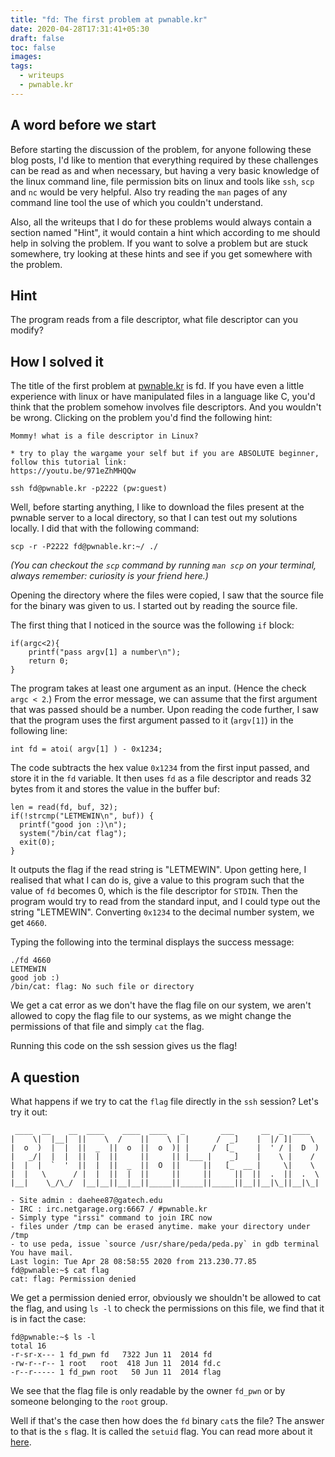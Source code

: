 ```yaml
---
title: "fd: The first problem at pwnable.kr"
date: 2020-04-28T17:31:41+05:30
draft: false
toc: false
images:
tags: 
  - writeups
  - pwnable.kr
---
```


## A word before we start
Before starting the discussion of the problem, for anyone following these 
blog posts, I'd like to mention that everything required by these 
challenges can be read as and when necessary, but having a very basic 
knowledge of the linux command line, file permission bits on linux and 
tools like `ssh`, `scp` and `nc` would be very helpful. Also try reading 
the `man` pages of any command line tool the use of which you couldn't 
understand.

Also, all the writeups that I do for these problems would always contain a
section named "Hint", it would contain a hint which according to me should 
help in solving the problem. If you want to solve a problem but are stuck 
somewhere, try looking at these hints and see if you get somewhere with 
the problem.

## Hint
The program reads from a file descriptor, what file descriptor can you
modify?

## How I solved it
The title of the first problem at [pwnable.kr](https://pwnable.kr) is fd.
If you have even a little experience with linux or have manipulated files in a language like C, you'd think that the problem somehow involves file descriptors. And you wouldn't be wrong. Clicking on the problem you'd find
the following hint:
```
Mommy! what is a file descriptor in Linux?

* try to play the wargame your self but if you are ABSOLUTE beginner, follow this tutorial link:
https://youtu.be/971eZhMHQQw

ssh fd@pwnable.kr -p2222 (pw:guest)
```

Well, before starting anything, I like to download the files present at
the pwnable server to a local directory, so that I can test out my 
solutions locally. I did that with the following command:
```
scp -r -P2222 fd@pwnable.kr:~/ ./
```
*(You can checkout the `scp` command by running `man scp` on your terminal, always remember: curiosity is your friend here.)*

Opening the directory where the files were copied, I saw that the source 
file for the binary was given to us. I started out by reading the source 
file.

The first thing that I noticed in the source was the following `if` block:
```
if(argc<2){
	printf("pass argv[1] a number\n");
	return 0;
}
```
The program takes at least one argument as an input. (Hence the check 
`argc < 2`.) From the error message, we can assume that the first argument 
that was passed should be a number. Upon reading the code further, I saw that the 
program uses the first argument passed to it (`argv[1]`) in the 
following line:
```
int fd = atoi( argv[1] ) - 0x1234;
```

The code subtracts the hex value `0x1234` from the first input passed, 
and store it in the `fd` variable. It then uses `fd` as a file descriptor
and reads 32 bytes from it and stores the value in the buffer buf:
```
len = read(fd, buf, 32);
if(!strcmp("LETMEWIN\n", buf)) {
  printf("good jon :)\n");
  system("/bin/cat flag");
  exit(0);
}
```

It outputs the flag if the read string is "LETMEWIN". Upon getting here,
I realised that what I can do is, give a value to this program such that
the value of `fd` becomes 0, which is the file descriptor for `STDIN`. Then
the program would try to read from the standard input, and I could type
out the string "LETMEWIN". Converting `0x1234` to the decimal number 
system, we get `4660`.

Typing the following into the terminal displays the success message:
```
./fd 4660
LETMEWIN
good job :)
/bin/cat: flag: No such file or directory
```
We get a cat error as we don't have the flag file on our system, we aren't
allowed to copy the flag file to our systems, as we might change the 
permissions of that file and simply `cat` the flag.

Running this code on the ssh session gives us the flag!

## A question
What happens if we try to cat the `flag` file directly in the `ssh` 
session? Let's try it out:
```
 ____  __    __  ____    ____  ____   _        ___      __  _  ____  
|    \|  |__|  ||    \  /    ||    \ | |      /  _]    |  |/ ]|    \ 
|  o  )  |  |  ||  _  ||  o  ||  o  )| |     /  [_     |  ' / |  D  )
|   _/|  |  |  ||  |  ||     ||     || |___ |    _]    |    \ |    / 
|  |  |  `  '  ||  |  ||  _  ||  O  ||     ||   [_  __ |     \|    \ 
|  |   \      / |  |  ||  |  ||     ||     ||     ||  ||  .  ||  .  \
|__|    \_/\_/  |__|__||__|__||_____||_____||_____||__||__|\_||__|\_|
                                                                     
- Site admin : daehee87@gatech.edu
- IRC : irc.netgarage.org:6667 / #pwnable.kr
- Simply type "irssi" command to join IRC now
- files under /tmp can be erased anytime. make your directory under /tmp
- to use peda, issue `source /usr/share/peda/peda.py` in gdb terminal
You have mail.
Last login: Tue Apr 28 08:58:55 2020 from 213.230.77.85
fd@pwnable:~$ cat flag
cat: flag: Permission denied
```
We get a permission denied error, obviously we shouldn't be allowed to cat
the flag, and using `ls -l` to check the permissions on this file, we
find that it is in fact the case:
```
fd@pwnable:~$ ls -l
total 16
-r-sr-x--- 1 fd_pwn fd   7322 Jun 11  2014 fd
-rw-r--r-- 1 root   root  418 Jun 11  2014 fd.c
-r--r----- 1 fd_pwn root   50 Jun 11  2014 flag
```
We see that the flag file is only readable by the owner `fd_pwn` or by
someone belonging to the `root` group. 

Well if that's the case then how does the `fd` binary `cat`s the file? The
answer to that is the `s` flag. It is called the `setuid` flag. You can
read more about it [here](https://en.wikipedia.org/wiki/Setuid).
